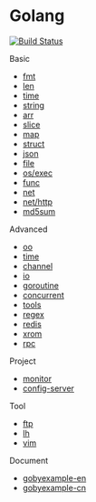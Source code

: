 Golang
============================
[![Build Status](https://travis-ci.org/justjavac/free-programming-books-zh_CN.svg?branch=master)](https://travis-ci.org/justjavac/free-programming-books-zh_CN)

Basic
* [fmt](./fmt)
* [len](./len)
* [time](./time)
* [string](./string)
* [arr](./arr)
* [slice](./slice)
* [map](./map)
* [struct](./struct)
* [json](./json)
* [file](./file)
* [os/exec](./exec)
* [func](./func)
* [net](./net)
* [net/http](./http)
* [md5sum](./md5sum)


Advanced 
* [oo](./oo)
* [time](./time)
* [channel](./channel)
* [io](./io)
* [goroutine](./goroutine)
* [concurrent](./concurrent)
* [tools](./tools)
* [regex](./regex)
* [redis](./redis)
* [xrom](./db)
* [rpc](./rpc)


Project
* [monitor](./monitor)
* [config-server](./config-server)


Tool
* [ftp](./ftp)
* [lh](./lh)
* [vim](./vim)


Document
- [gobyexample-en](https://gobyexample.com/)
- [gobyexample-cn](http://books.studygolang.com/gobyexample/)
